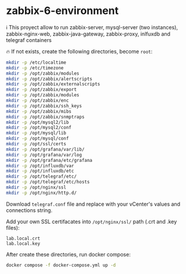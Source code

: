 # zabbix-6-environment

:information_source: This proyect allow to run zabbix-server, mysql-server (two instances), zabbix-nginx-web, zabbix-java-gateway, zabbix-proxy, inlfuxdb and telegraf containers

:fire: If not exists, create the following directories, become `root`:

```bash
mkdir -p /etc/localtime
mkdir -p /etc/timezone
mkdir -p /opt/zabbix/modules
mkdir -p /opt/zabbix/alertscripts
mkdir -p /opt/zabbix/externalscripts
mkdir -p /opt/zabbix/export
mkdir -p /opt/zabbix/modules
mkdir -p /opt/zabbix/enc
mkdir -p /opt/zabbix/ssh_keys
mkdir -p /opt/zabbix/mibs
mkdir -p /opt/zabbix/snmptraps
mkdir -p /opt/mysql2/lib
mkdir -p /opt/mysql2/conf
mkdir -p /opt/mysql/lib
mkdir -p /opt/mysql/conf
mkdir -p /opt/ssl/certs
mkdir -p /opt/grafana/var/lib/
mkdir -p /opt/grafana/var/log
mkdir -p /opt/grafana/etc/grafana
mkdir -p /opt/influxdb/var
mkdir -p /opt/influxdb/etc
mkdir -p /opt/telegraf/etc/
mkdir -p /opt/telegraf/etc/hosts
mkdir -p /opt/nginx/ssl
mkdir -p /opt/nginx/http.d/
```

Download `telegraf.conf` file and replace with your vCenter's values and connections string.

Add your own SSL certifacates into `/opt/nginx/ssl/` path (.crt and .key files):

```
lab.local.crt
lab.local.key
```

After create these directories, run docker compose:

```bash
docker compose -f docker-compose.yml up -d
```


